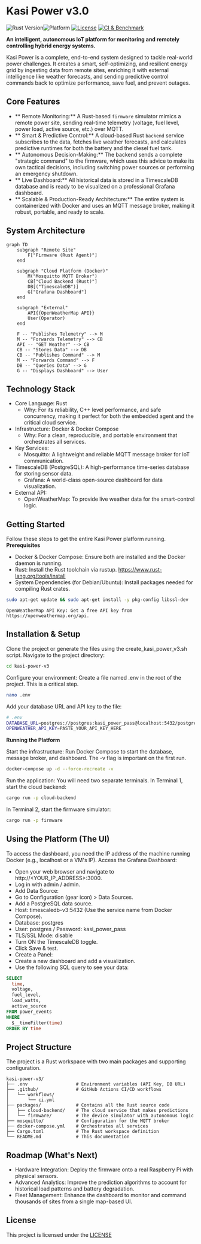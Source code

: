 # Kasi Power v3.0

![Rust Version](https://img.shields.io/badge/rust-stable-orange.svg)![Platform](https://img.shields.io/badge/platform-docker-blue.svg)
[![License](https://img.shields.io/badge/license-MIT-green.svg)](https://github.com/Donemmanuelo/kasi/blob/main/LICENSE)
[![CI & Benchmark](https://github.com/<YOUR_USERNAME>/<YOUR_REPO>/actions/workflows/ci.yml/badge.svg)](https://github.com/donemmanuelo/kasi/actions/workflows/ci.yml)

**An intelligent, autonomous IoT platform for monitoring and remotely controlling hybrid energy systems.**

Kasi Power is a complete, end-to-end system designed to tackle real-world power challenges. It creates a smart, self-optimizing, and resilient energy grid by ingesting data from remote sites, enriching it with external intelligence like weather forecasts, and sending predictive control commands back to optimize performance, save fuel, and prevent outages.

## Core Features

*   ** Remote Monitoring:** A Rust-based `firmware` simulator mimics a remote power site, sending real-time telemetry (voltage, fuel level, power load, active source, etc.) over MQTT.
*   ** Smart & Predictive Control:** A cloud-based Rust `backend` service subscribes to the data, fetches live weather forecasts, and calculates predictive runtimes for both the battery and the diesel fuel tank.
*   ** Autonomous Decision-Making:** The backend sends a complete "strategic command" to the firmware, which uses this advice to make its own tactical decisions, including switching power sources or performing an emergency shutdown.
*   ** Live Dashboard:** All historical data is stored in a TimescaleDB database and is ready to be visualized on a professional Grafana dashboard.
*   ** Scalable & Production-Ready Architecture:** The entire system is containerized with Docker and uses an MQTT message broker, making it robust, portable, and ready to scale.

## System Architecture

```mermaid
graph TD
    subgraph "Remote Site"
        F["Firmware (Rust Agent)"]
    end

    subgraph "Cloud Platform (Docker)"
        M("Mosquitto MQTT Broker")
        CB["Cloud Backend (Rust)"]
        DB[("TimescaleDB")]
        G["Grafana Dashboard"]
    end

    subgraph "External"
        API{{OpenWeatherMap API}}
        User(Operator)
    end

    F -- "Publishes Telemetry" --> M
    M -- "Forwards Telemetry" --> CB
    API -- "GET Weather" --> CB
    CB -- "Stores Data" --> DB
    CB -- "Publishes Command" --> M
    M -- "Forwards Command" --> F
    DB -- "Queries Data" --> G
    G -- "Displays Dashboard" --> User
```

## Technology Stack
- Core Language: Rust
  - Why: For its reliability, C++ level performance, and safe concurrency, making it perfect for both the embedded agent and the critical cloud service.
- Infrastructure: Docker & Docker Compose
  - Why: For a clean, reproducible, and portable environment that orchestrates all services.
- Key Services:
  - Mosquitto: A lightweight and reliable MQTT message broker for IoT communication.
- TimescaleDB (PostgreSQL): A high-performance time-series database for storing sensor data.
  - Grafana: A world-class open-source dashboard for data visualization.
- External API:
  - OpenWeatherMap: To provide live weather data for the smart-control logic.
## Getting Started
Follow these steps to get the entire Kasi Power platform running.
**Prerequisites**
- Docker & Docker Compose: Ensure both are installed and the Docker daemon is running.
- Rust: Install the Rust toolchain via rustup. https://www.rust-lang.org/tools/install
- System Dependencies (for Debian/Ubuntu): Install packages needed for compiling Rust crates.
```bash
sudo apt-get update && sudo apt-get install -y pkg-config libssl-dev
```
```
OpenWeatherMap API Key: Get a free API key from https://openweathermap.org/api.
```

## Installation & Setup

Clone the project or generate the files using the create_kasi_power_v3.sh script.
Navigate to the project directory:
```bash
cd kasi-power-v3
```

Configure your environment: Create a file named .env in the root of the project. This is a critical step.
```bash
nano .env
```

Add your database URL and API key to the file:
```bash
# .env
DATABASE_URL=postgres://postgres:kasi_power_pass@localhost:5432/postgres
OPENWEATHER_API_KEY=PASTE_YOUR_API_KEY_HERE
```

**Running the Platform**

Start the infrastructure: Run Docker Compose to start the database, message broker, and dashboard. The -v flag is important on the first run.
```bash
docker-compose up -d --force-recreate -v
```

Run the application: You will need two separate terminals.
In Terminal 1, start the cloud backend:
```bash
cargo run -p cloud-backend
```

In Terminal 2, start the firmware simulator:
```bash
cargo run -p firmware
```

## Using the Platform (The UI)

To access the dashboard, you need the IP address of the machine running Docker (e.g., localhost or a VM's IP).
Access the Grafana Dashboard:
- Open your web browser and navigate to http://<YOUR_IP_ADDRESS>:3000.
- Log in with admin / admin.
- Add Data Source:
- Go to Configuration (gear icon) > Data Sources.
- Add a PostgreSQL data source.
- Host: timescaledb-v3:5432 (Use the service name from Docker Compose).
- Database: postgres
- User: postgres / Password: kasi_power_pass
- TLS/SSL Mode: disable
- Turn ON the TimescaleDB toggle.
- Click Save & test.
- Create a Panel:
- Create a new dashboard and add a visualization.
- Use the following SQL query to see your data:

```sql
SELECT
  time,
  voltage,
  fuel_level,
  load_watts,
  active_source
FROM power_events
WHERE
  $__timeFilter(time)
ORDER BY time
```

## Project Structure

The project is a Rust workspace with two main packages and supporting configuration.
```
kasi-power-v3/
├── .env                  # Environment variables (API Key, DB URL)
├── .github/              # GitHub Actions CI/CD workflows
│   └── workflows/
│       └── ci.yml
├── packages/             # Contains all the Rust source code
│   ├── cloud-backend/    # The cloud service that makes predictions
│   └── firmware/         # The device simulator with autonomous logic
├── mosquitto/            # Configuration for the MQTT broker
├── docker-compose.yml    # Orchestrates all services
├── Cargo.toml            # The Rust workspace definition
└── README.md             # This documentation
```

## Roadmap (What's Next)

- Hardware Integration: Deploy the firmware onto a real Raspberry Pi with physical sensors.
- Advanced Analytics: Improve the prediction algorithms to account for historical load patterns and battery degradation.
- Fleet Management: Enhance the dashboard to monitor and command thousands of sites from a single map-based UI.

## License
This project is licensed under the [LICENSE](https://github.com/Donemmanuelo/kasi/blob/main/LICENSE)
